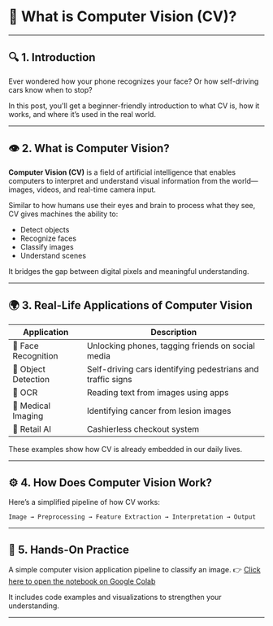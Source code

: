 # 📸 What is Computer Vision (CV)?

---

## 🔍 1. Introduction

Ever wondered how your phone recognizes your face? Or how self-driving cars know when to stop?

In this post, you'll get a beginner-friendly introduction to what CV is, how it works, and where it’s used in the real world.

---

## 👁️ 2. What is Computer Vision?

**Computer Vision (CV)** is a field of artificial intelligence that enables computers to interpret and understand visual information from the world—images, videos, and real-time camera input.

Similar to how humans use their eyes and brain to process what they see, CV gives machines the ability to:
- Detect objects
- Recognize faces
- Classify images
- Understand scenes

It bridges the gap between digital pixels and meaningful understanding.

---

## 🌍 3. Real-Life Applications of Computer Vision

| Application         | Description                                             |
|---------------------|---------------------------------------------------------|
| 📱 Face Recognition | Unlocking phones, tagging friends on social media       |
| 🚗 Object Detection | Self-driving cars identifying pedestrians and traffic signs |
| 📄 OCR              | Reading text from images using apps     |
| 🏥 Medical Imaging  | Identifying cancer from lesion images                   |
| 🛒 Retail AI        | Cashierless checkout system                 |

These examples show how CV is already embedded in our daily lives.

---

## ⚙️ 4. How Does Computer Vision Work?

Here’s a simplified pipeline of how CV works:

```text
Image → Preprocessing → Feature Extraction → Interpretation → Output
```

---

## 🚀 5. Hands-On Practice

A simple computer vision application pipeline to classify an image. 
👉 [Click here to open the notebook on Google Colab](https://github.com/rahmatheroza/vision-journal/blob/main/notebooks/01-what-is-cv.ipynb)

It includes code examples and visualizations to strengthen your understanding.

---
